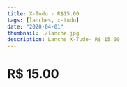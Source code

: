 ```yaml
---
title: X-Tudo - R$15.00
tags: [lanches, x-tudo]
date: "2020-04-01"
thumbnail: ./lanche.jpg
description: Lanche X-Tudo- R$ 15.00
---
```


# R$ 15.00